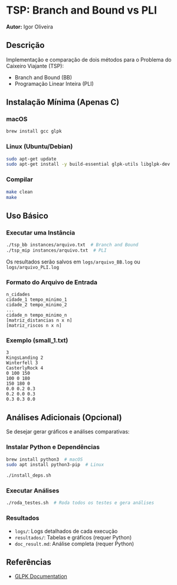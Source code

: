 # TSP: Branch and Bound vs PLI
**Autor:** Igor Oliveira

## Descrição
Implementação e comparação de dois métodos para o Problema do Caixeiro Viajante (TSP):
- Branch and Bound (BB)
- Programação Linear Inteira (PLI)

## Instalação Mínima (Apenas C)

### macOS
```bash
brew install gcc glpk
```

### Linux (Ubuntu/Debian)
```bash
sudo apt-get update
sudo apt-get install -y build-essential glpk-utils libglpk-dev
```

### Compilar
```bash
make clean
make
```

## Uso Básico

### Executar uma Instância
```bash
./tsp_bb instances/arquivo.txt  # Branch and Bound
./tsp_mip instances/arquivo.txt  # PLI
```
Os resultados serão salvos em `logs/arquivo_BB.log` ou `logs/arquivo_PLI.log`

### Formato do Arquivo de Entrada
```
n_cidades
cidade_1 tempo_minimo_1
cidade_2 tempo_minimo_2
...
cidade_n tempo_minimo_n
[matriz_distancias n x n]
[matriz_riscos n x n]
```

### Exemplo (small_1.txt)
```
3
KingsLanding 2
Winterfell 3
CasterlyRock 4
0 100 150
100 0 180
150 180 0
0.0 0.2 0.3
0.2 0.0 0.3
0.3 0.3 0.0
```

## Análises Adicionais (Opcional)

Se desejar gerar gráficos e análises comparativas:

### Instalar Python e Dependências
```bash
brew install python3  # macOS
sudo apt install python3-pip  # Linux

./install_deps.sh
```

### Executar Análises
```bash
./roda_testes.sh  # Roda todos os testes e gera análises
```

### Resultados
- `logs/`: Logs detalhados de cada execução
- `resultados/`: Tabelas e gráficos (requer Python)
- `doc_result.md`: Análise completa (requer Python)

## Referências
- [GLPK Documentation](https://www.gnu.org/software/glpk/)